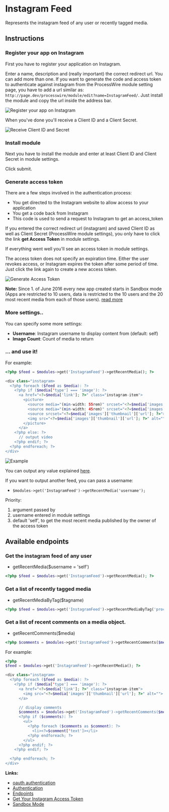 # Instagram Feed

Represents the instagram feed of any user or recently tagged media.

## Instructions

### Register your app on Instagram

First you have to register your application on Instagram. 

Enter a name, description and (really important) the correct redirect url. You can add more than one. If you want to generate the code and access token to authenticate against instagram from the ProcessWire module setting page, you have to add a url similar as: ``http://page.dev/processwire/module/edit?name=InstagramFeed/``. Just install the module and copy the url inside the address bar.

![Register your app on Instagram](https://github.com/justonestep/processwire-instagramfeed/blob/master/screens/instagram-register.png)

When you've done you'll receive a Client ID and a Client Secret. 

![Receive Client ID and Secret](https://github.com/justonestep/processwire-instagramfeed/blob/master/screens/instagram-show.png)

### Install module

Next you have to install the module and enter at least Client ID and Client Secret in module settings.

Click submit.

### Generate access token

There are a few steps involved in the authentication process:

* You get directed to the Instagram website to allow access to your application
* You get a code back from Instagram
* This code is used to send a request to Instagram to get an access_token

If you entered the correct redirect url (instagram) and saved Client ID as well as Client Secret (ProcessWire module settings), you only have to click the link **get Access Token** in module settings.

If everything went well you'll see an access token in module settings. 

The access token does not specify an expiration time. Either the user revokes access, or Instagram expires the token after some period of time. 
Just click the link again to create a new access token.

![Generate Access Token](https://github.com/justonestep/processwire-instagramfeed/blob/master/screens/module-generate.png)

**Note:** Since 1. of June 2016 every new app created starts in Sandbox mode (Apps are restricted to 10 users, data is restricted to the 10 users and the 20 most recent media from each of those users). [read more](https://www.instagram.com/developer/sandbox/)

### More settings..

You can specify some more settings:

* **Username**: Instagram username to display content from (default: self)
* **Image Count**: Count of media to return

### ... and use it!

For example:

```php
<?php $feed = $modules->get('InstagramFeed')->getRecentMedia(); ?>

<div class="instagram>
  <?php foreach ($feed as $media): ?>
    <?php if ($media['type'] === 'image'): ?>
      <a href="<?=$media['link']; ?>" class="instagram-item">
        <picture>
          <source media="(min-width: 55rem)" srcset="<?=$media['images']['standard_resolution']['url']; ?>">
          <source media="(min-width: 45rem)" srcset="<?=$media['images']['low_resolution']['url']; ?>">
          <source srcset="<?=$media['images']['thumbnail']['url']; ?>">
          <img src="<?=$media['images']['thumbnail']['url']; ?>" alt="">
        </picture>
      </a>
    <?php else: ?>
      // output video  
    <?php endif; ?>
  <?php endforeach; ?>
</div>

```

![Example](https://github.com/justonestep/processwire-instagramfeed/blob/master/screens/feed.png)

You can output any value explained [here](https://instagram.com/developer/endpoints/users/#get_users_media_recent).

If you want to output another feed, you can pass a username:

* ``$modules->get('InstagramFeed')->getRecentMedia('username');`` 

Priority:

1. argument passed by
2. username entered in module settings
3. default 'self', to get the most recent media published by the owner of the access token

## Available endpoints

### Get the instagram feed of any user

- getRecentMedia($username = 'self')

```php
<?php $feed = $modules->get('InstagramFeed')->getRecentMedia(); ?>
```

### Get a list of recently tagged media

- getRecentMediaByTag($tagname)

```php
<?php $feed = $modules->get('InstagramFeed')->getRecentMediaByTag('processwire'); ?>
```

### Get a list of recent comments on a media object.

- getRecentComments($media)

```php
<?php $comments = $modules->get('InstagramFeed')->getRecentComments($media); ?>
```

For example:

```php
<?php 
$feed = $modules->get('InstagramFeed')->getRecentMedia(); ?>

<div class="instagram>
  <?php foreach ($feed as $media): ?>
    <?php if ($media['type'] === 'image'): ?>
      <a href="<?=$media['link']; ?>" class="instagram-item">
        <img src="<?=$media['images']['thumbnail']['url']; ?>" alt="">
      </a>

      // display comments
      $comments = $modules->get('InstagramFeed')->getRecentComments($media); ?>
      <?php if ($comments): ?>
        <ul>
          <?php foreach ($comments as $comment): ?>
            <li><?=$comment['text']></li>
          <?php endforeach; ?>
        </ul>
      <?php endif; ?>
    <?php endif; ?>

  <?php endforeach; ?>
</div>
```

**Links:**

* [oauth authentication](http://codular.com/oauth-authentication-with-instagram)
* [Authentication](https://instagram.com/developer/authentication/)
* [Endpoints](https://instagram.com/developer/endpoints/users/)
* [Get Your Instagram Access Token](http://instagram.pixelunion.net/)
* [Sandbox Mode](https://www.instagram.com/developer/sandbox/)
